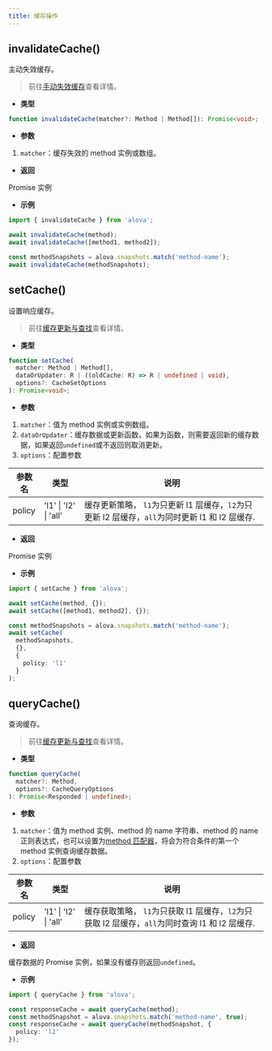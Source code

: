 ```yaml
---
title: 缓存操作
---
```


## invalidateCache()

主动失效缓存。

> 前往[手动失效缓存](/tutorial/cache/manually-invalidate)查看详情。

- **类型**

```ts
function invalidateCache(matcher?: Method | Method[]): Promise<void>;
```

- **参数**

1. `matcher`：缓存失效的 method 实例或数组。

- **返回**

Promise 实例

- **示例**

```ts
import { invalidateCache } from 'alova';

await invalidateCache(method);
await invalidateCache([method1, method2]);

const methodSnapshots = alova.snapshots.match('method-name');
await invalidateCache(methodSnapshots);
```

## setCache()

设置响应缓存。

> 前往[缓存更新与查找](/tutorial/cache/set-and-query)查看详情。

- **类型**

```ts
function setCache(
  matcher: Method | Method[],
  dataOrUpdater: R | ((oldCache: R) => R | undefined | void),
  options?: CacheSetOptions
): Promise<void>;
```

- **参数**

1. `matcher`：值为 method 实例或实例数组。
2. `dataOrUpdater`：缓存数据或更新函数，如果为函数，则需要返回新的缓存数据，如果返回`undefined`或不返回则取消更新。
3. `options`：配置参数

| 参数名 | 类型                  | 说明                                                                                            |
| ------ | --------------------- | ----------------------------------------------------------------------------------------------- |
| policy | 'l1' \| 'l2' \| 'all' | 缓存更新策略， `l1`为只更新 l1 层缓存，`l2`为只更新 l2 层缓存，`all`为同时更新 l1 和 l2 层缓存. |

- **返回**

Promise 实例

- **示例**

```ts
import { setCache } from 'alova';

await setCache(method, {});
await setCache([method1, method2], {});

const methodSnapshots = alova.snapshots.match('method-name');
await setCache(
  methodSnapshots,
  {},
  {
    policy: 'l1'
  }
);
```

## queryCache()

查询缓存。

> 前往[缓存更新与查找](/tutorial/cache/set-and-query)查看详情。

- **类型**

```ts
function queryCache(
  matcher?: Method,
  options?: CacheQueryOptions
): Promise<Responded | undefined>;
```

- **参数**

1. `matcher`：值为 method 实例、method 的 name 字符串、method 的 name 正则表达式，也可以设置为[method 匹配器](/tutorial/client/in-depth/method-matcher)，将会为符合条件的第一个 method 实例查询缓存数据。
2. `options`：配置参数

| 参数名 | 类型                  | 说明                                                                                            |
| ------ | --------------------- | ----------------------------------------------------------------------------------------------- |
| policy | 'l1' \| 'l2' \| 'all' | 缓存获取策略， `l1`为只获取 l1 层缓存，`l2`为只获取 l2 层缓存，`all`为同时查询 l1 和 l2 层缓存. |

- **返回**

缓存数据的 Promise 实例，如果没有缓存则返回`undefined`。

- **示例**

```ts
import { queryCache } from 'alova';

const responseCache = await queryCache(method);
const methodSnapshot = alova.snapshots.match('method-name', true);
const responseCache = await queryCache(methodSnapshot, {
  policy: 'l2'
});
```

